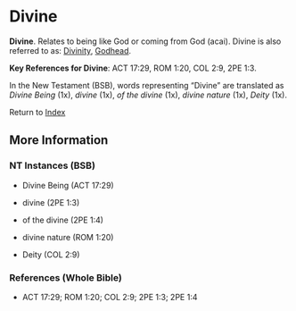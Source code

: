# Divine
**Divine**. 
Relates to being like God or coming from God (acai). 
Divine is also referred to as: 
[Divinity](Divinity.md), [Godhead](Godhead.md). 


**Key References for Divine**: 
ACT 17:29, ROM 1:20, COL 2:9, 2PE 1:3. 




In the New Testament (BSB), words representing “Divine” are translated as 
*Divine Being* (1x), *divine* (1x), *of the divine* (1x), *divine nature* (1x), *Deity* (1x). 


Return to [Index](00-Index.md)

## More Information

### NT Instances (BSB)

* Divine Being (ACT 17:29)

* divine (2PE 1:3)

* of the divine (2PE 1:4)

* divine nature (ROM 1:20)

* Deity (COL 2:9)



### References (Whole Bible)

* ACT 17:29; ROM 1:20; COL 2:9; 2PE 1:3; 2PE 1:4



